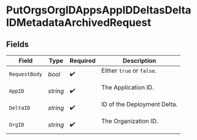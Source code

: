 # PutOrgsOrgIDAppsAppIDDeltasDeltaIDMetadataArchivedRequest


## Fields

| Field                         | Type                          | Required                      | Description                   |
| ----------------------------- | ----------------------------- | ----------------------------- | ----------------------------- |
| `RequestBody`                 | *bool*                        | :heavy_check_mark:            | Either `true` or `false`.<br/><br/> |
| `AppID`                       | *string*                      | :heavy_check_mark:            | The Application ID.<br/><br/> |
| `DeltaID`                     | *string*                      | :heavy_check_mark:            | ID of the Deployment Delta.<br/><br/> |
| `OrgID`                       | *string*                      | :heavy_check_mark:            | The Organization ID.<br/><br/> |